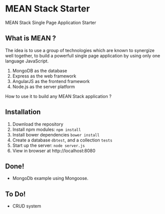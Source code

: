 # MEAN Stack Starter
MEAN Stack Single Page Application Starter

## What is MEAN ?
The idea is to use a group of technologies which are known to synergize well together, to build a powerfull single page application by using only one language JavaScript.

1. MongoDB as the database
2. Express as the web framework
3. AngularJS as the frontend framework 
4. Node.js as the server platform

How to use it to build any MEAN Stack application ?
## Installation
1. Download the repository
2. Install npm modules: `npm install`
3. Install bower dependencies `bower install`
4. Create a database `dbtest`, and a collection `tests` 
5. Start up the server: `node server.js`
6. View in browser at http://localhost:8080

## Done!
- MongoDb example using Mongoose.

## To Do!
- CRUD system
 
